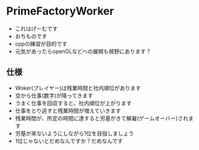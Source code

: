 # PrimeFactoryWorker
- これはげーむです
- おちものです
- cppの練習が目的です
- 元気があったらopenGLなどへの展開も視野にあります？

## 仕様
- Woker(プレイヤー)は残業時間と社内順位があります
- 空から仕事(数字)が降ってきます
- うまく仕事を回収すると、社内順位が上がります
- 仕事をとり逃すと残業時間が増えていきます
- 残業時間が、所定の時間に達すると労基がきて解雇(ゲームオーバー)されます
- 労基が来ないようにしながら1位を目指しましょう
- 1位じゃないとだめなんですか？だめなんです